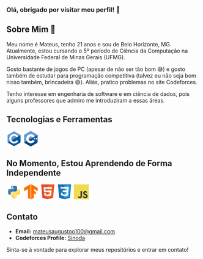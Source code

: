 ### Olá, obrigado por visitar meu perfil! 👋

## Sobre Mim 🔭
Meu nome é Mateus, tenho 21 anos e sou de Belo Horizonte, MG. Atualmente, estou cursando o 5º período de Ciência da Computação na Universidade Federal de Minas Gerais (UFMG). 

Gosto bastante de jogos de PC (apesar de não ser tão bom 😅) e gosto também de estudar para programação competitiva (talvez eu não seja bom nisso também, brincadeira 😄). Aliás, pratico problemas no site Codeforces.

Tenho interesse em engenharia de software e em ciência de dados, pois alguns professores que admiro me introduziram a essas áreas.

## Tecnologias e Ferramentas
<img src="https://raw.githubusercontent.com/devicons/devicon/master/icons/c/c-original.svg" alt="C" width="40" height="40"/> <img src="https://raw.githubusercontent.com/devicons/devicon/master/icons/cplusplus/cplusplus-original.svg" alt="C++" width="40" height="40"/>

## No Momento, Estou Aprendendo de Forma Independente
<img src="https://raw.githubusercontent.com/devicons/devicon/master/icons/python/python-original.svg" alt="Python" width="40" height="40"/> <img src="https://raw.githubusercontent.com/devicons/devicon/master/icons/tensorflow/tensorflow-original.svg" alt="TensorFlow" width="40" height="40"/> <img src="https://raw.githubusercontent.com/devicons/devicon/master/icons/html5/html5-original.svg" alt="HTML" width="40" height="40"/> <img src="https://raw.githubusercontent.com/devicons/devicon/master/icons/css3/css3-original.svg" alt="CSS" width="40" height="40"/> <img src="https://raw.githubusercontent.com/devicons/devicon/master/icons/javascript/javascript-original.svg" alt="JavaScript" width="40" height="40"/>

## Contato
- **Email:** [mateusaugustoo100@gmail.com](mailto:mateusaugustoo100@gmail.com)
- **Codeforces Profile:** [Sinoda](https://codeforces.com/profile/sinoda)

Sinta-se à vontade para explorar meus repositórios e entrar em contato!
